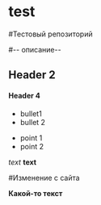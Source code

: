 # test
#Тестовый репозиторий

#-- описание--

## Header 2

#### Header 4

* bullet1 
* bullet 2

- point 1
- point 2

*text*
**text**

#Изменение с сайта

**Какой-то текст**
